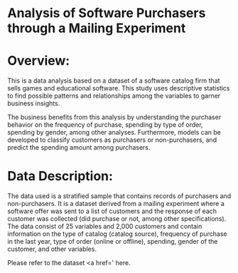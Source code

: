 # Analysis of Software Purchasers through a Mailing Experiment

# Overview:

This is a data analysis based on a dataset of a software catalog firm that sells games and educational software. This study uses descriptive statistics to find possible patterns and relationships among the variables to garner business insights. 

The business benefits from this analysis by understanding the purchaser behavior on the frequency of purchase, spending by type of order, spending by gender, among other analyses. Furthermore, models can be developed to classify customers as purchasers or non-purchasers, and predict the spending amount among purchasers.  

# Data Description:

The data used is a stratified sample that contains records of purchasers and non-purchasers. It is a dataset derived from a mailing experiment where a software offer was sent to a list of customers and the response of each customer was collected (did purchase or not, among other specifications). The data consist of 25 variables and 2,000 customers and contain information on the type of catalog (catalog source), frequency of purchase in the last year, type of order (online or offline), spending, gender of the customer, and other variables. 

Please refer to the dataset <a href='
here. 

